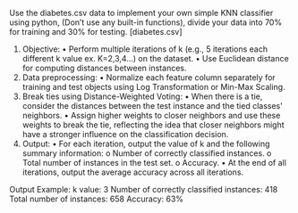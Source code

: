 Use the diabetes.csv data to implement your own simple KNN classifier using python, (Don’t use any built-in functions), divide your data into 70% for training and 30% for testing. [diabetes.csv] 
1. Objective: 
• Perform multiple iterations of k (e.g., 5 iterations each different k value ex. K=2,3,4…) on the dataset. 
• Use Euclidean distance for computing distances between instances. 
2. Data preprocessing: 
• Normalize each feature column separately for training and test objects using Log Transformation or Min-Max Scaling. 
3. Break ties using Distance-Weighted Voting: 
• When there is a tie, consider the distances between the test instance and the tied classes' neighbors. 
• Assign higher weights to closer neighbors and use these weights to break the tie, reflecting the idea that closer neighbors might have a stronger influence on the classification decision. 
4. Output: 
• For each iteration, output the value of k and the following summary information: 
	o Number of correctly classified instances. 
	o Total number of instances in the test set. 
	o Accuracy. 
• At the end of all iterations, output the average accuracy across all iterations. 

Output Example: 
k value: 3 
Number of correctly classified instances: 418 
Total number of instances: 658 
Accuracy: 63%  